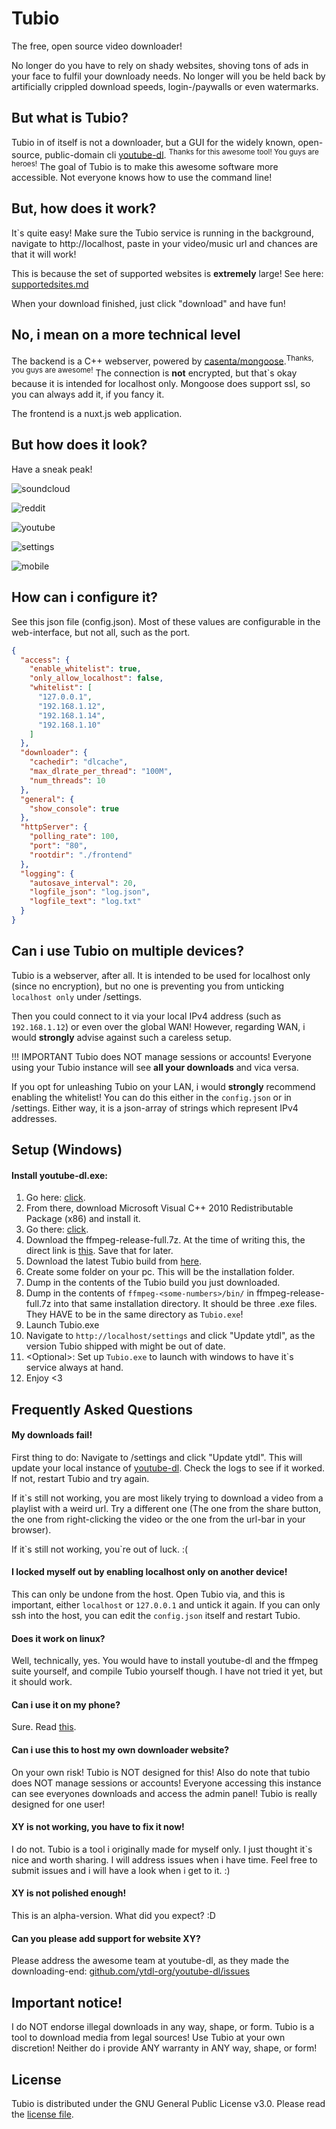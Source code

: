 # Tubio
The free, open source video downloader!

No longer do you have to rely on shady websites, shoving tons of ads in your face to fulfil your downloady needs. No longer will you be held back by artificially crippled download speeds, login-/paywalls or even watermarks.

## But what is Tubio?
Tubio in of itself is not a downloader, but a GUI for the widely known, open-source, public-domain cli [youtube-dl](http://youtube-dl.org/). <sup>Thanks for this awesome tool! You guys are heroes!</sup>
The goal of Tubio is to make this awesome software more accessible. Not everyone knows how to use the command line!

## But, how does it work?
It\`s quite easy! Make sure the Tubio service is running in the background, navigate to http://localhost, paste in your video/music url and chances are that it will work!  

This is because the set of supported websites is **extremely** large! See here: [supportedsites.md](https://github.com/blackjack4494/yt-dlc/blob/master/docs/supportedsites.md)

When your download finished, just click "download" and have fun!

## No, i mean on a more technical level
The backend is a C++ webserver, powered by [casenta/mongoose](https://github.com/cesanta/mongoose).<sup>Thanks, you guys are awesome!</sup>
The connection is **not** encrypted, but that\`s okay because it is intended for localhost only. Mongoose does support ssl, so you can always add it, if you fancy it.

The frontend is a nuxt.js web application.

## But how does it look?
Have a sneak peak!

![soundcloud](https://raw.githubusercontent.com/Leonetienne/Tubio/master/github-media/soundcloud.png)

![reddit](https://raw.githubusercontent.com/Leonetienne/Tubio/master/github-media/reddit.png)

![youtube](https://raw.githubusercontent.com/Leonetienne/Tubio/master/github-media/youtube.png)

![settings](https://raw.githubusercontent.com/Leonetienne/Tubio/master/github-media/settings.png)

![mobile](https://raw.githubusercontent.com/Leonetienne/Tubio/master/github-media/mobile.png)

## How can i configure it?
See this json file (config.json).
Most of these values are configurable in the web-interface, but not all, such as the port.
```json
{
  "access": {
    "enable_whitelist": true,
    "only_allow_localhost": false,
    "whitelist": [
      "127.0.0.1",
      "192.168.1.12",
      "192.168.1.14",
      "192.168.1.10"
    ]
  },
  "downloader": {
    "cachedir": "dlcache",
    "max_dlrate_per_thread": "100M",
    "num_threads": 10
  },
  "general": {
    "show_console": true
  },
  "httpServer": {
    "polling_rate": 100,
    "port": "80",
    "rootdir": "./frontend"
  },
  "logging": {
    "autosave_interval": 20,
    "logfile_json": "log.json",
    "logfile_text": "log.txt"
  }
}
```

## Can i use Tubio on multiple devices?
Tubio is a webserver, after all. It is intended to be used for localhost only (since no encryption), but no one is preventing you from unticking `localhost only` under /settings.

Then you could connect to it via your local IPv4 address (such as `192.168.1.12`) or even over the global WAN! However, regarding WAN, i would **strongly** advise against such a careless setup.

!!! IMPORTANT
Tubio does NOT manage sessions or accounts! Everyone using your Tubio instance will see **all your downloads** and vica versa.

If you opt for unleashing Tubio on your LAN, i would **strongly** recommend enabling the whitelist! You can do this either in the `config.json` or in /settings. Either way, it is a json-array of strings which represent IPv4 addresses.

## Setup (Windows)
#### Install youtube-dl.exe:
1) Go here: [click](http://ytdl-org.github.io/youtube-dl/download.html).
2) From there, download Microsoft Visual C++ 2010 Redistributable Package (x86) and install it.
3) Go there: [click](https://www.gyan.dev/ffmpeg/builds/).
4) Download the ffmpeg-release-full.7z. At the time of writing this, the direct link is [this](https://www.gyan.dev/ffmpeg/builds/ffmpeg-release-full.7z). Save that for later.
5) Download the latest Tubio build from [here](https://github.com/Leonetienne/Tubio/releases).
6) Create some folder on your pc. This will be the installation folder.
7) Dump in the contents of the Tubio build you just downloaded.
8) Dump in the contents of `ffmpeg-<some-numbers>/bin/` in ffmpeg-release-full.7z into that same installation directory. It should be three .exe files. They HAVE to be in the same directory as `Tubio.exe`!
9) Launch Tubio.exe
10) Navigate to `http://localhost/settings` and click "Update ytdl", as the version Tubio shipped with might be out of date.
11) &lt;Optional&gt;: Set up `Tubio.exe` to launch with windows to have it\`s service always at hand.
12) Enjoy &lt;3

## Frequently Asked Questions
#### My downloads fail!
First thing to do: Navigate to /settings and click "Update ytdl". This will update your local instance of [youtube-dl](http://youtube-dl.org/).  Check the logs to see if it worked. If not, restart Tubio and try again.

If it\`s still not working, you are most likely trying to download a video from a playlist with a weird url. Try a different one (The one from the share button, the one from right-clicking the video or the one from the url-bar in your browser).

If it\`s still not working, you\`re out of luck. :(

#### I locked myself out by enabling localhost only on another device!
This can only be undone from the host. Open Tubio via, and this is important, either `localhost` or `127.0.0.1` and untick it again. If you can only ssh into the host, you can edit the `config.json` itself and restart Tubio.

#### Does it work on linux?
Well, technically, yes.  You would have to install youtube-dl and the ffmpeg suite yourself, and compile Tubio yourself though. I have not tried it yet, but it should work.

#### Can i use it on my phone?
Sure. Read [this](#user-content-can-i-use-tubio-on-multiple-devices).

#### Can i use this to host my own downloader website?
On your own risk! Tubio is NOT designed for this! Also do note that tubio does NOT manage sessions or accounts! Everyone accessing this instance can see everyones downloads and access the admin panel! Tubio is really designed for one user!

#### XY is not working, you have to fix it now!
I do not. Tubio is a tool i originally made for myself only. I just thought it\`s nice and worth sharing. I will address issues when i have time. Feel free to submit issues and i will have a look when i get to it. :)

#### XY is not polished enough!
This is an alpha-version. What did you expect? :D

#### Can you please add support for website XY?
Please address the awesome team at youtube-dl, as they made the downloading-end: [github.com/ytdl-org/youtube-dl/issues](https://github.com/ytdl-org/youtube-dl/issues)

## Important notice!
I do NOT endorse illegal downloads in any way, shape, or form. Tubio is a tool to download media from legal sources! Use Tubio at your own discretion! Neither do i provide ANY warranty in ANY way, shape, or form!

## License
Tubio is distributed under the GNU General Public License v3.0.
Please read the [license file](https://github.com/Leonetienne/Tubio/blob/master/license.txt).